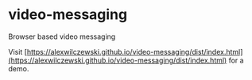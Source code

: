 # video-messaging
Browser based video messaging

Visit [https://alexwilczewski.github.io/video-messaging/dist/index.html](https://alexwilczewski.github.io/video-messaging/dist/index.html) for a demo.
